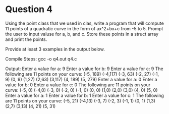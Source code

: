 # Question 4

Using the point class that we used in clas, write a program that will compute 11 points of a quadratic curve in the form of ax^2+bx+c from -5 to 5. Prompt the user to input valuse for a, b, and c. Store these points in a struct array and print the points.

Provide at least 3 examples in the output below.

Compile Steps: gcc -o q4.out q4.c

Output:
Enter a value for a: 9
Enter a value for b: 9
Enter a value for c: 9
The following are 11 points on your curve:
(-5, 189)
(-4,117)
(-3, 63)
(-2, 27)
(-1, 9)
(0, 9)
(1,27)
(2,63)
(3,117)
(4, 189)
(5, 279)
Enter a value for a: 0
Enter a value for b: 0
Enter a value for c: 0
The following are 11 points on your curve:
(-5, 0)
(-4,0)
(-3, 0)
(-2, 0)
(-1, 0)
(0, 0)
(1,0)
(2,0)
(3,0)
(4, 0)
(5, 0)
Enter a value for a: 1
Enter a value for b: 1
Enter a value for c: 1
The following are 11 points on your curve:
(-5, 21)
(-4,13)
(-3, 7)
(-2, 3)
(-1, 1)
(0, 1)
(1,3)
(2,7)
(3,13)
(4, 21)
(5, 31)

